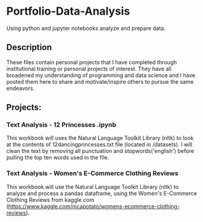 # Portfolio-Data-Analysis
Using python and jupyter notebooks analyze and prepare data.

## Description
These files contain personal projects that I have completed through institutional training or personal projects of interest.  They have all broadened my understanding of programming and data science and I have posted them here to share and motivate/inspire others to pursue the same endeavors. 

## Projects:
### Text Analysis - 12 Princesses .ipynb
  This workbook will uses the Natural Language Toolkit Library (nltk) to look at the contents of 12dancingprincesses.txt file (located in /datasets). I will clean the text by removing all punctuation and stopwords('english') before pulling the top ten words used in the file.
### Text Analysis - Women's E-Commerce Clothing Reviews
This workbook will use the Natural Language Toolkit Library (nltk) to analyze and process a pandas dataframe, using the Women's E-Commerce Clothing Reviews from kaggle.com (https://www.kaggle.com/nicapotato/womens-ecommerce-clothing-reviews).

